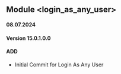 ## Module <login_as_any_user>

#### 08.07.2024
#### Version 15.0.1.0.0
#### ADD

- Initial Commit for Login As Any User